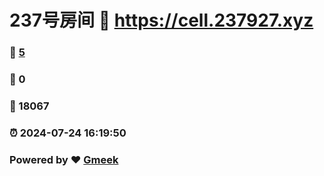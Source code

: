 # 237号房间 :link: https://cell.237927.xyz 
### :page_facing_up: [5](https://cell.237927.xyz/tag.html) 
### :speech_balloon: 0 
### :hibiscus: 18067 
### :alarm_clock: 2024-07-24 16:19:50 
### Powered by :heart: [Gmeek](https://github.com/Meekdai/Gmeek)
